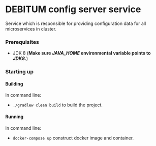 # DEBITUM config server service

Service which is responsible for providing configuration data for all microservices in cluster.

### Prerequisites

* JDK 8 (**Make sure _JAVA_HOME_ environmental variable points to _JDK8_.**)

### Starting up

#### Building

In command line:
* `./gradlew clean build` to build the project.


#### Running
In command line:
* `docker-compose up` construct docker image and container.
